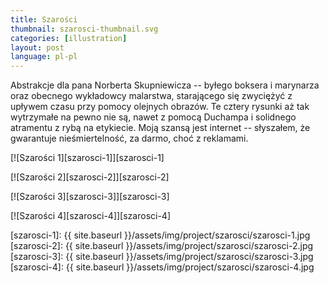 ```yaml
---
title: Szarości
thumbnail: szarosci-thumbnail.svg
categories: [illustration]
layout: post
language: pl-pl
---
```


Abstrakcje dla pana Norberta Skupniewicza -- byłego boksera i marynarza oraz obecnego wykładowcy malarstwa, starającego się zwyciężyć z upływem czasu przy pomocy olejnych obrazów. Te cztery rysunki aż tak wytrzymałe na pewno nie są, nawet z pomocą Duchampa i solidnego atramentu z rybą na etykiecie. Moją szansą jest internet -- słyszałem, że gwarantuje nieśmiertelność, za darmo, choć z reklamami.

[![Szarości 1][szarosci-1]][szarosci-1]

[![Szarości 2][szarosci-2]][szarosci-2]

[![Szarości 3][szarosci-3]][szarosci-3]

[![Szarości 4][szarosci-4]][szarosci-4]

[szarosci-1]: {{ site.baseurl }}/assets/img/project/szarosci/szarosci-1.jpg
[szarosci-2]: {{ site.baseurl }}/assets/img/project/szarosci/szarosci-2.jpg
[szarosci-3]: {{ site.baseurl }}/assets/img/project/szarosci/szarosci-3.jpg
[szarosci-4]: {{ site.baseurl }}/assets/img/project/szarosci/szarosci-4.jpg